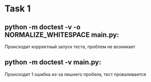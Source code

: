 # Task 1
## python -m doctest -v -o NORMALIZE_WHITESPACE main.py:
Происходит корректный запуск теста, проблем не возникает
## python -m doctest -v main.py:
Происходит 1 ошибка из-за лишнего пробела, тест проваливается
